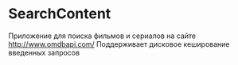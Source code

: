 # SearchContent
Приложение для поиска фильмов и сериалов на сайте http://www.omdbapi.com/
Поддерживает дисковое кеширование введенных запросов
